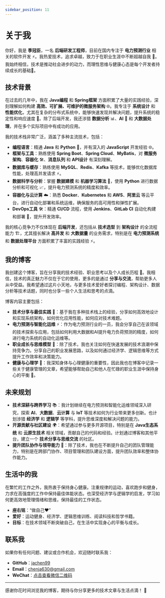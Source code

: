 ```yaml
---
sidebar_position: 11
---
```


# 关于我

你好，我是 **季冠臣**，一名 **后端研发工程师**，目前在国内专注于 **电力预测行业** 相关的软件开发 ⚡。我热爱技术，追求卓越，致力于在职业生涯中不断超越自我 🚀。我始终相信，技术是推动社会进步的动力，而理性思维与健康心态是每个开发者持续成长的基础💪。

## 技术背景

在过去的几年中，我在 **Java编程** 和 **Spring框架** 方面积累了大量的实践经验，深刻理解如何构建 **高效、可扩展、可维护的微服务架构** 🌐。我专注于 **系统设计** 和 **性能优化**，尤其在复杂的分布式系统中，能够快速发现并解决问题，提升系统的稳定性和响应速度 🚀。除了后端开发，我还涉猎 **数据分析** 📊、**AI** 🤖 和 **大数据处理**，并在多个实际项目中有成功的应用。

我的技术栈非常广泛，涵盖了多种主流技术，包括：

- **编程语言**：精通 **Java** 和 **Python** 🐍，并有深入的 **JavaScript** 开发经验 🌐。
- **框架与工具**：熟练使用 **Spring Boot**、**Spring Cloud**、**MyBatis**，对 **微服务架构**、**容器化** 🛠️、**消息队列** 和 **API设计** 有深刻理解。
- **数据库与缓存**：熟练使用 **MySQL**、**Redis**、**Kafka** 等技术，能够优化数据库性能，处理高并发请求 ⚡️。
- **数据科学与分析**：掌握 **数据建模** 和 **机器学习算法** 🧠，使用 **Python** 进行数据分析和可视化 📈，提升电力预测系统的精度和效率。
- **容器化与云计算** ☁️：熟悉 **Docker**、**Kubernetes** 和 **AWS**、**阿里云** 等云平台，进行自动化部署和系统运维，确保服务的高可用性和弹性扩展。
- **DevOps工具** 🛠️：精通 **CI/CD** 流程，使用 **Jenkins**、**GitLab CI** 自动化构建和部署 🚀，提升开发效率。

我的核心竞争力不仅体现在 **后端开发**，还包括从 **技术选型** 到 **架构设计** 的全流程能力 🏗️，尤其擅长解决 **高并发** 和 **大数据量** 的业务需求，特别是在 **电力预测系统** 和 **数据处理平台** 方面积累了丰富的实践经验 ⚡️。

## 我的博客

我创建这个博客，旨在分享我的技术经验、职业思考以及个人成长历程 🌱。我相信，技术的真正魅力不仅在于它的使用，更多的是通过 **分享与交流**，帮助更多人从中受益。我希望通过这片小天地，与更多技术爱好者探讨编程、架构设计、数据分析等技术话题，同时也分享一些个人生活和思考的点滴。

博客内容主要包括：

- **技术分享与最佳实践** 📝：基于我在多种技术栈上的经验，分享如何高效地设计和实现系统架构，如何优化应用性能，如何应对技术难题。
- **电力预测与智能化运维** ⚡️：作为电力预测行业的一员，我会分享自己在该领域的技术探索与应用，包括如何利用大数据和AI提升电力负荷预测的精度，如何进行电力系统的自动化运维等。
- **职业成长与思维模型** 💼：除了技术，我也关注如何在快速发展的技术浪潮中保持竞争力。分享自己的职业发展思路，以及如何通过经济学、逻辑思维等方式提升工作效率和决策能力。
- **健康与心理学** 🧘：我深知身体与心理健康的重要性，因此我也在博客中记录一些关于健康管理的文章，希望能够帮助自己和他人在忙碌的职业生涯中保持身心的平衡 🌿。

## 未来规划

- **技术深耕与跨界学习** 📚：我计划继续在电力预测和智能化运维领域深入研究，探索 **AI**、**大数据**、**云计算** 与 **IoT** 等技术如何为行业带来更多创新。也计划涉猎 **经济学** 和 **逻辑学** 等学科，提升思维深度和解决问题的能力。
- **开源贡献与社区建设** 🌍：希望通过参与更多开源项目，特别是在 **Java生态系统** 和 **云原生技术** 相关领域，贡献自己的代码和经验。计划通过博客和其他平台，建立一个 **技术分享与思维交流** 的社区。
- **提升团队协作与领导能力** 🤝：除了技术，我也在不断提升自己的团队管理能力，特别是在跨部门协作、项目管理和团队建设方面，提升团队效率和整体协作能力。

## 生活中的我

在繁忙的工作之外，我热衷于保持身心健康。注重规律的运动，喜欢跑步和健身，力求在高强度的工作中保持最佳体能状态。也深受经济学与逻辑学的启发，学习如何更高效地管理情绪和思维，保持最佳的工作状态。

- **座右铭**：“做自己❤️”
- **爱好**：运动健身、经济学、逻辑思维训练、阅读科技和哲学书籍。
- **目标**：在技术领域不断突破自己，在生活中实现身心的平衡与成长。

## 联系我

如果你有任何问题、建议或合作机会，欢迎随时联系我：

- **GitHub**：[jachen99](https://github.com/jachen99)
- **Email**：[chenja630@gmail.com](mailto:chenja630@gmail.com)
- **WeChat**：[点击查看微信二维码](./images/wechat-qr-code.jpg)

---

感谢你花时间浏览我的博客，期待与你分享更多的技术文章与生活点滴！ 🚀